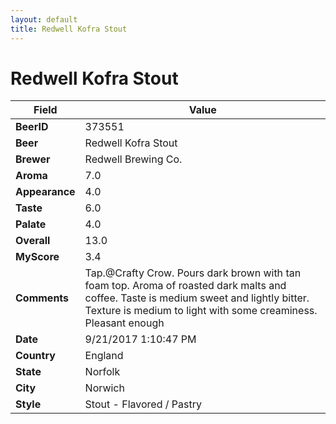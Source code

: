 ```yaml
---
layout: default
title: Redwell Kofra Stout
---
```


# Redwell Kofra Stout

| Field         | Value     |
|---------------|-----------|
| **BeerID** | 373551 |
| **Beer** | Redwell Kofra Stout |
| **Brewer** | Redwell Brewing Co. |
| **Aroma** | 7.0 |
| **Appearance** | 4.0 |
| **Taste** | 6.0 |
| **Palate** | 4.0 |
| **Overall** | 13.0 |
| **MyScore** | 3.4 |
| **Comments** | Tap.@Crafty Crow. Pours dark brown with tan foam top. Aroma of roasted dark malts and coffee. Taste is medium sweet and lightly bitter. Texture is medium to light with some creaminess. Pleasant enough  |
| **Date** | 9/21/2017 1:10:47 PM |
| **Country** | England |
| **State** | Norfolk |
| **City** | Norwich |
| **Style** | Stout - Flavored / Pastry |
